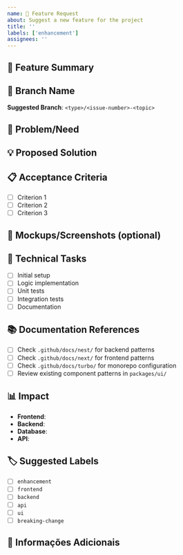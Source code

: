 ```yaml
---
name: 🚀 Feature Request
about: Suggest a new feature for the project
title: ''
labels: ['enhancement']
assignees: ''
---
```


## 🎯 Feature Summary
<!-- Briefly describe the desired functionality in English -->

## 🌿 Branch Name
<!-- The branch for this feature should follow the pattern: <type>/<issue-number>-<topic> -->
<!-- Example: feat/31-auth-api -->
**Suggested Branch**: `<type>/<issue-number>-<topic>`

## 🤔 Problem/Need
<!-- What problem does this feature solve? Why is it necessary? -->

## 💡 Proposed Solution
<!-- Describe in detail how the feature should work -->

## 📋 Acceptance Criteria
<!-- List of requirements that must be met -->
- [ ] Criterion 1
- [ ] Criterion 2
- [ ] Criterion 3

## 🎨 Mockups/Screenshots (optional)
<!-- Add images, wireframes or mockups if applicable -->

## 🔧 Technical Tasks
<!-- Technical breakdown of implementation -->
- [ ] Initial setup
- [ ] Logic implementation
- [ ] Unit tests
- [ ] Integration tests
- [ ] Documentation

## 📚 Documentation References
<!-- Reference local documentation that should be consulted -->
- [ ] Check `.github/docs/nest/` for backend patterns
- [ ] Check `.github/docs/next/` for frontend patterns
- [ ] Check `.github/docs/turbo/` for monorepo configuration
- [ ] Review existing component patterns in `packages/ui/`

## 📊 Impact
<!-- Which parts of the system will be affected? -->
- **Frontend**: 
- **Backend**: 
- **Database**: 
- **API**: 

## 🏷️ Suggested Labels
<!-- Mark those that apply -->
- [ ] `enhancement`
- [ ] `frontend`
- [ ] `backend`
- [ ] `api`
- [ ] `ui`
- [ ] `breaking-change`

## 📝 Informações Adicionais
<!-- Qualquer informação extra relevante -->
